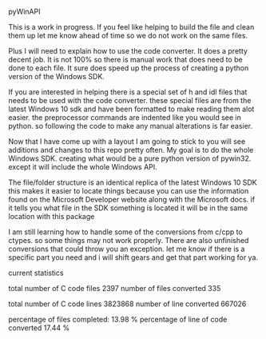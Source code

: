 pyWinAPI

This is a work in progress. If you feel like helping to build the file and clean them up let me know ahead of time so we do not work on the same files.

Plus I will need to explain how to use the code converter. It does a pretty decent job. It is not 100% so there is manual work that does need to be done to each file. It sure does speed up the process of creating a python version of the Windows SDK.

If you are interested in helping there is a special set of h and idl files that needs to be used with the code converter. these special files are from the latest Windows 10 sdk and have been formatted to make reading them alot easier. the preprocessor commands are indented like you would see in python. so following the code to make any manual alterations is far easier.

Now that I have come up with a layout I am going to stick to you will see additions and changes to this repo pretty often. My goal is to do the whole Windows SDK. creating what would be a pure python version of pywin32. except it will include the whole Windows API.

The file/folder structure is an identical replica of the latest Windows 10 SDK this makes it easier to locate things because you can use the information found on the Microsoft Developer website along with the Microsoft docs. if it tells you what file in the SDK something is located it will be in the same location with this package

I am still learning how to handle some of the conversions from c/cpp to ctypes. so some things may not work properly. There are also unfinished conversions that could throw you an exception. let me know if there is a specific part you need and i will shift gears and get that part working for ya.


current statistics

total number of C code files 2397
number of files converted 335

total number of C code lines 3823868
number of line converted 667026

percentage of files completed: 13.98 %
percentage of line of code converted 17.44 %

